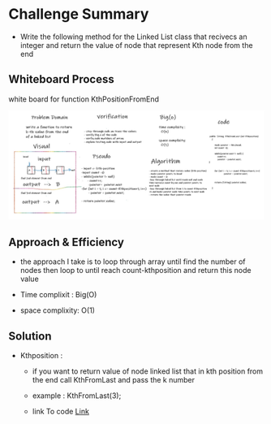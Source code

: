 
# Challenge Summary
<!-- Description of the challenge -->

* Write the following method for the Linked List class that recivecs an integer and return the value of node that represent Kth node from the end


## Whiteboard Process
<!-- Embedded whiteboard image -->
white board for function KthPositionFromEnd 

![kth position  ](../assets/kthposition.jpg)


## Approach & Efficiency
<!-- What approach did you take? Why? What is the Big O space/time for this approach? -->


* the approach I take is to loop through array until find the number of nodes then loop to until reach count-kthposition  and return this node value 


 * Time complixit : Big(O)
 * space complixity: O(1)


## Solution
<!-- Show how to run your code, and examples of it in action -->

* Kthposition : 
    *  if you want to return value of node linked list that in kth position from the end call KthFromLast and pass the k number  
     * example : KthFromLast(3);

  
    * link To code  [Link](/linkedList/app/src/main/java/linkedList/linkedList1.java)



